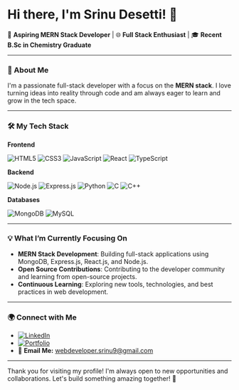 # Hi there, I'm Srinu Desetti! 👋

🌟 **Aspiring MERN Stack Developer** | 🌐 **Full Stack Enthusiast** | 🎓 **Recent B.Sc in Chemistry Graduate**

---

### 🚀 About Me

I'm a passionate full-stack developer with a focus on the **MERN stack**. I love turning ideas into reality through code and am always eager to learn and grow in the tech space.

---

### 🛠️ My Tech Stack

**Frontend**
  
![HTML5](https://img.shields.io/badge/-HTML5-E34F26?style=flat-square&logo=html5&logoColor=white)
![CSS3](https://img.shields.io/badge/-CSS3-1572B6?style=flat-square&logo=css3)
![JavaScript](https://img.shields.io/badge/-JavaScript-F7DF1E?style=flat-square&logo=javascript&logoColor=black)
![React](https://img.shields.io/badge/-React-61DAFB?style=flat-square&logo=react)
![TypeScript](https://img.shields.io/badge/-TypeScript-007ACC?style=flat-square&logo=typescript)

**Backend**

![Node.js](https://img.shields.io/badge/-Node.js-339933?style=flat-square&logo=node.js&logoColor=white)
![Express.js](https://img.shields.io/badge/-Express.js-000000?style=flat-square&logo=express&logoColor=white)
![Python](https://img.shields.io/badge/-Python-3776AB?style=flat-square&logo=python&logoColor=white)
![C](https://img.shields.io/badge/-C-A8B9CC?style=flat-square&logo=c&logoColor=black)
![C++](https://img.shields.io/badge/-C++-00599C?style=flat-square&logo=c%2B%2B&logoColor=white)

**Databases**

![MongoDB](https://img.shields.io/badge/-MongoDB-47A248?style=flat-square&logo=mongodb&logoColor=white)
![MySQL](https://img.shields.io/badge/-MySQL-4479A1?style=flat-square&logo=mysql&logoColor=white)

---

### 💡 What I’m Currently Focusing On

- **MERN Stack Development**: Building full-stack applications using MongoDB, Express.js, React.js, and Node.js.
- **Open Source Contributions**: Contributing to the developer community and learning from open-source projects.
- **Continuous Learning**: Exploring new tools, technologies, and best practices in web development.

---

### 🌍 Connect with Me

- [![LinkedIn](https://img.shields.io/badge/-LinkedIn-0077B5?style=flat-square&logo=linkedin)](https://www.linkedin.com/in/srinu-desetti/)
- [![Portfolio](https://img.shields.io/badge/-Portfolio-000000?style=flat-square&logo=react)](https://webdevelopersrinu.github.io/portfolio)
- 📧 **Email Me:** [webdeveloper.srinu9@gmail.com](mailto:webdeveloper.srinu9@gmail.com)

---


Thank you for visiting my profile! I'm always open to new opportunities and collaborations. Let's build something amazing together! 🚀
